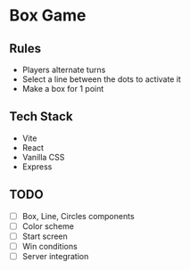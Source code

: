 # Box Game

## Rules

- Players alternate turns
- Select a line between the dots to activate it
- Make a box for 1 point

## Tech Stack

- Vite
- React
- Vanilla CSS
- Express

## TODO

- [ ] Box, Line, Circles components
- [ ] Color scheme
- [ ] Start screen
- [ ] Win conditions
- [ ] Server integration
